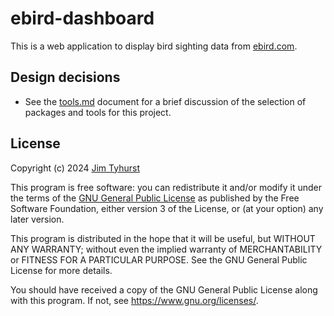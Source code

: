 # ebird-dashboard

This is a web application to display bird sighting data from
[ebird.com](https://ebird.com).

## Design decisions

- See the [tools.md](./docs/tools.md) document for a brief discussion of the selection of packages and tools for this project.

## License

Copyright (c) 2024 [Jim Tyhurst](https://jimtyhurst.com)

This program is free software: you can redistribute it and/or modify
it under the terms of the
[GNU General Public License](https://www.gnu.org/licenses/)
as published by the Free Software Foundation, either version 3 of the License,
or (at your option) any later version.

This program is distributed in the hope that it will be useful,
but WITHOUT ANY WARRANTY; without even the implied warranty of
MERCHANTABILITY or FITNESS FOR A PARTICULAR PURPOSE.  See the
GNU General Public License for more details.

You should have received a copy of the GNU General Public License
along with this program.  If not, see <https://www.gnu.org/licenses/>.

